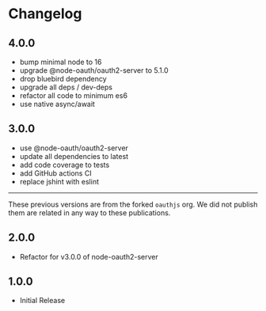 # Changelog

## 4.0.0

- bump minimal node to 16
- upgrade @node-oauth/oauth2-server to 5.1.0
- drop bluebird dependency
- upgrade all deps / dev-deps
- refactor all code to minimum es6
- use native async/await


## 3.0.0
- use @node-oauth/oauth2-server
- update all dependencies to latest
- add code coverage to tests
- add GitHub actions CI
- replace jshint with eslint

---
These previous versions are from the forked `oauthjs` org.
We did not publish them are related in any way to these publications.

## 2.0.0
* Refactor for v3.0.0 of node-oauth2-server

## 1.0.0
* Initial Release
